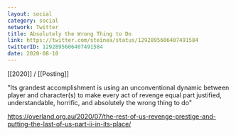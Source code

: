 ```yaml
---
layout: social
category: social
network: Twitter
title: Absolutely the Wrong Thing to Do
link: https://twitter.com/steinea/status/1292895606407491584
twitterID: 1292895606407491584
date: 2020-08-10
---
```


[[2020]] / [[Posting]]

"Its grandest accomplishment is using an unconventional dynamic between player and character(s) to make every act of revenge equal part justified, understandable, horrific, and absolutely the wrong thing to do"

<https://overland.org.au/2020/07/the-rest-of-us-revenge-prestige-and-putting-the-last-of-us-part-ii-in-its-place/>
